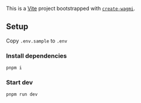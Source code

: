 This is a [Vite](https://vitejs.dev) project bootstrapped with [`create-wagmi`](https://github.com/wevm/wagmi/tree/main/packages/create-wagmi).

## Setup

Copy `.env.sample` to `.env`

### Install dependencies

```
pnpm i
```

### Start dev

```
pnpm run dev
```
